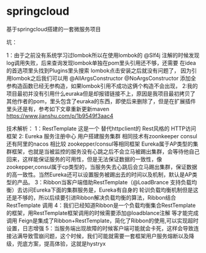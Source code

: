 # springcloud
基于springcloud搭建的一套微服务项目

坑：

1：由于之前没有系统学习过lombok所以在使用lombok的 @Slf4j 注解的时候发现  log调用失败，后来查询发现lombok单独在pom里头引用还不够，还需要 在idea的首选项里头找到Plugins里头搜索 lombok点击安装之后就没有问题了，
   因为引用lombok之后我们可以用
   @AllArgsConstructor
   @NoArgsConstructor
   添加全参构造函数已经无参构造，如果lombok引用不成功这俩个构造不会出现，
2:我的项目最初并没有引用什么euraka但是却报错链接不上，原因是我项目最初拷贝了  其他作者的pom，里头包含了euraka的东西，即使后来删除了，但是在扩展插件里头还是有，参考如下文章重新更新maven  https://www.jianshu.com/p/1b9549f3aac4



技术解析：
 1：RestTemplate 这是一个  替代httpclient的  Rest风格的  HTTP访问框架
 2: Eureka 服务注册中心  用户搭建服务集群  相同技术有zoonkeeper consul 还有阿里的nacos  相比较 zookepper/consul等相同框架  Eureka属于AP类型的集群框架，也就是当被监控的服务没有心跳之后不会立马被踢出集群，会等待他自己回来，这样能保证服务的可用性，但是无法保证数据的一致性，像zookepper,consul属于cp类型的，当服务失去心跳后会立马踢出集群，保证数据的高一致性。当然Eureka还可以设置服务被踢出去的时间以及机制，默认是AP类型的产品。
 3：Ribbon当客户端借助RestTemplate（@LoadBrance  支持负载均衡）去访问Eureka下面的集群服务是，Eureka有自身的   轮训负载均衡机制但是这还是不够的，所以后续要引进Ribbon解决负载均衡的算法，Ribbon结合RestTemplate 调用
 4：我们已经知道Ribbon是一个负载均衡集合RestTemplate的框架，用RestTemplate框架调用的时候需要添加@loadblance注解 等才能完成调用  Feign是集成了Ribbon+RestTemplate，简化了Ribbon的使用,可以实现超时设置，日志增强
 5：当服务端出现故障的时候客户端可能就会卡死，这样会导致连接沾满导致雪崩问题，这个时候，我们可能就需要一套框架用户服务熔断以及降级，兜底方案，提高体验，这就是hystryx
